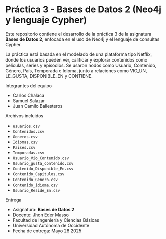 # Práctica 3 - Bases de Datos 2 (Neo4j y lenguaje Cypher)

Este repositorio contiene el desarrollo de la práctica 3 de la asignatura **Bases de Datos 2**, enfocada en el uso de Neo4j y el lenguaje de consultas Cypher. 

La práctica está basada en el modelado de una plataforma tipo Netflix, donde los usuarios pueden ver, calificar y explorar contenidos como películas, series y episodios. Se usaron nodos como Usuario, Contenido, Género, País, Temporada e Idioma, junto a relaciones como VIO_UN, LE_GUSTA, DISPONIBLE_EN y CONTIENE.



Integrantes del equipo

- Carlos Chalaca 
- Samuel Salazar  
- Juan Camilo Ballesteros



Archivos incluidos

- `usuarios.csv`  
- `Contenidos.csv`  
- `Generos.csv`  
- `Idiomas.csv`  
- `Paises.csv`  
- `Temporadas.csv`  
- `Usuario_Vio_Contenido.csv`  
- `Usuario_gusta_contenido.csv`  
- `Contenido_Disponible_En.csv`  
- `Contenido_Capitulos.csv`
- `Contenido_Genero.csv`
- `Contenido_idioma.csv`
- `Usuario_Reside_En.csv`

Entrega

- Asignatura: **Bases de Datos 2**
- Docente: Jhon Eder Masso
- Facultad de Ingeniería y Ciencias Básicas
- Universidad Autónoma de Occidente
- Fecha de entrega: Mayo 28 2025

